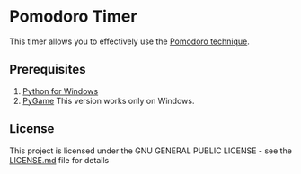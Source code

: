 # Pomodoro Timer
This timer allows you to effectively use the [Pomodoro technique](https://en.wikipedia.org/wiki/Pomodoro_Technique).

## Prerequisites
1. [Python for Windows](https://www.python.org/downloads/windows/)
2. [PyGame](https://www.pygame.org/download.shtml)
This version works only on Windows.

## License
This project is licensed under the GNU GENERAL PUBLIC LICENSE - see the [LICENSE.md](https://github.com/McPig/pomodoro_timer/blob/master/LICENSE) file for details

